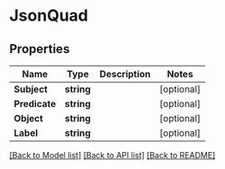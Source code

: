 # JsonQuad

## Properties

Name | Type | Description | Notes
------------ | ------------- | ------------- | -------------
**Subject** | **string** |  | [optional] 
**Predicate** | **string** |  | [optional] 
**Object** | **string** |  | [optional] 
**Label** | **string** |  | [optional] 

[[Back to Model list]](../README.md#documentation-for-models) [[Back to API list]](../README.md#documentation-for-api-endpoints) [[Back to README]](../README.md)


